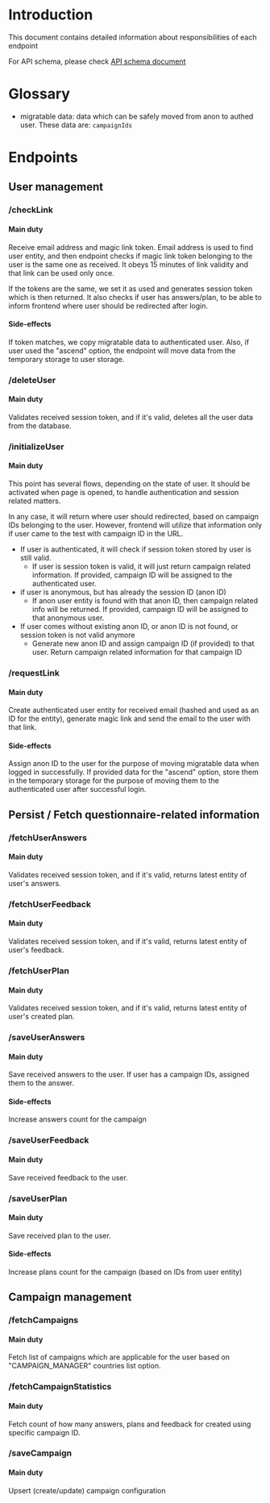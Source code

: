 # Introduction

This document contains detailed information about responsibilities of each endpoint

For API schema, please check [API schema document](../api-schema.json)

# Glossary

- migratable data: data which can be safely moved from anon to authed user. These data are: `campaignIds`

# Endpoints

## User management

### /checkLink

#### Main duty

Receive email address and magic link token. Email address is used to find user entity,
and then endpoint checks if magic link token belonging to the user is the same one as received.
It obeys 15 minutes of link validity and that link can be used only once.

If the tokens are the same, we set it as used and generates session token which is then returned.
It also checks if user has answers/plan, to be able to inform frontend where user should be redirected after login.

#### Side-effects

If token matches, we copy migratable data to authenticated user.
Also, if user used the "ascend" option, the endpoint will move data from the temporary storage to user storage.

### /deleteUser

#### Main duty

Validates received session token, and if it's valid, deletes all the user data from the database.

### /initializeUser

#### Main duty

This point has several flows, depending on the state of user. It should be activated when page is opened, to handle
authentication and session related matters.

In any case, it will return where user should redirected, based on campaign IDs belonging to the user.
However, frontend will utilize that information only if user came to the test with campaign ID in the URL.

- If user is authenticated, it will check if session token stored by user is still valid.
  - If user is session token is valid, it will just return campaign related information.
    If provided, campaign ID will be assigned to the authenticated user.
- if user is anonymous, but has already the session ID (anon ID)
  - If anon user entity is found with that anon ID, then campaign related info will be returned.
    If provided, campaign ID will be assigned to that anonymous user.
- If user comes without existing anon ID, or anon ID is not found, or session token is not valid anymore
  - Generate new anon ID and assign campaign ID (if provided) to that user. Return campaign related information
    for that campaign ID

### /requestLink

#### Main duty

Create authenticated user entity for received email (hashed and used as an ID for the entity),
generate magic link and send the email to the user with that link.

#### Side-effects

Assign anon ID to the user for the purpose of moving migratable data when logged in successfully.
If provided data for the "ascend" option, store them in the temporary storage for the purpose of moving them to the
authenticated user after successful login.

## Persist / Fetch questionnaire-related information

### /fetchUserAnswers

#### Main duty

Validates received session token, and if it's valid, returns latest entity of user's answers.

### /fetchUserFeedback

#### Main duty

Validates received session token, and if it's valid, returns latest entity of user's feedback.

### /fetchUserPlan

#### Main duty

Validates received session token, and if it's valid, returns latest entity of user's created plan.

### /saveUserAnswers

#### Main duty

Save received answers to the user. If user has a campaign IDs, assigned them to the answer.

#### Side-effects

Increase answers count for the campaign

### /saveUserFeedback

#### Main duty

Save received feedback to the user.

### /saveUserPlan

#### Main duty

Save received plan to the user.

#### Side-effects

Increase plans count for the campaign (based on IDs from user entity)

## Campaign management

### /fetchCampaigns

#### Main duty

Fetch list of campaigns which are applicable for the user based on "CAMPAIGN_MANAGER" countries list option.

### /fetchCampaignStatistics

#### Main duty

Fetch count of how many answers, plans and feedback for created using specific campaign ID.

### /saveCampaign

#### Main duty

Upsert (create/update) campaign configuration
